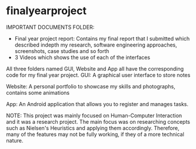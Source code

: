 # finalyearproject

IMPORTANT DOCUMENTS FOLDER:
- Final year project report: Contains my final report that I submitted which described indepth my research, software engineering approaches, screenshots, case studies and so forth
- 3 Videos which shows the use of each of the interfaces

All three folders named GUI, Website and App all have the corresponding code for my final year project. 
GUI:
A graphical user interface to store notes

Website:
A personal portfolio to showcase my skills and photographs, contains some animations

App:
An Android application that allows you to register and manages tasks.

NOTE: This project was mainly focused on Human-Computer Interaction and it was a research project. The main focus was on researching concepts such as Nielsen's Heuristics and applying them accordingly. Therefore, many of the features may not be fully working, if they of a more technical nature.